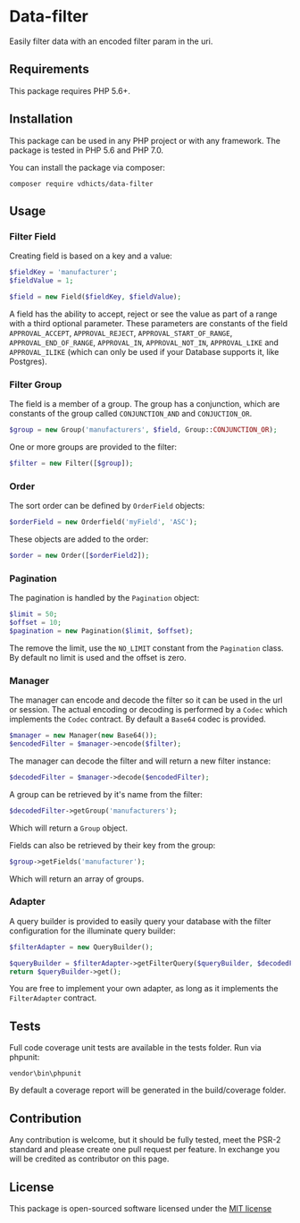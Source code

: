 # Data-filter

Easily filter data with an encoded filter param in the uri.

## Requirements

This package requires PHP 5.6+.

## Installation

This package can be used in any PHP project or with any framework. The package is tested in PHP 5.6 and PHP 7.0.

You can install the package via composer:

```
composer require vdhicts/data-filter
```

## Usage

### Filter Field

Creating field is based on a key and a value:

```php
$fieldKey = 'manufacturer';
$fieldValue = 1;

$field = new Field($fieldKey, $fieldValue);
```

A field has the ability to accept, reject or see the value as part of a range with a third optional parameter. These 
parameters are constants of the field `APPROVAL_ACCEPT`, `APPROVAL_REJECT`, `APPROVAL_START_OF_RANGE`, 
`APPROVAL_END_OF_RANGE`, `APPROVAL_IN`, `APPROVAL_NOT_IN`, `APPROVAL_LIKE` and `APPROVAL_ILIKE` (which can only be used 
if your Database supports it, like Postgres).

### Filter Group

The field is a member of a group. The group has a conjunction, which are constants of the group called 
`CONJUNCTION_AND` and `CONJUCTION_OR`.

```php
$group = new Group('manufacturers', $field, Group::CONJUNCTION_OR);
```

One or more groups are provided to the filter:

```php
$filter = new Filter([$group]);
```

### Order

The sort order can be defined by `OrderField` objects:

```php
$orderField = new Orderfield('myField', 'ASC');
```

These objects are added to the order:

```php
$order = new Order([$orderField2]);
```

### Pagination

The pagination is handled by the `Pagination` object:

```php
$limit = 50;
$offset = 10;
$pagination = new Pagination($limit, $offset);
```

The remove the limit, use the `NO_LIMIT` constant from the `Pagination` class. By default no limit is used and the 
offset is zero.

### Manager

The manager can encode and decode the filter so it can be used in the url or session. The actual encoding or decoding 
is performed by a `Codec` which implements the `Codec` contract. By default a `Base64` codec is provided.

```php
$manager = new Manager(new Base64());
$encodedFilter = $manager->encode($filter);
```

The manager can decode the filter and will return a new filter instance:

```php
$decodedFilter = $manager->decode($encodedFilter);
```

A group can be retrieved by it's name from the filter:

```php
$decodedFilter->getGroup('manufacturers');
```

Which will return a `Group` object.

Fields can also be retrieved by their key from the group:

```php
$group->getFields('manufacturer');
```

Which will return an array of groups.

### Adapter

A query builder is provided to easily query your database with the filter configuration for the illuminate query 
builder:
 
```php
$filterAdapter = new QueryBuilder();

$queryBuilder = $filterAdapter->getFilterQuery($queryBuilder, $decodedFilter);
return $queryBuilder->get();
```

You are free to implement your own adapter, as long as it implements the `FilterAdapter` contract.

## Tests

Full code coverage unit tests are available in the tests folder. Run via phpunit:

`vendor\bin\phpunit` 

By default a coverage report will be generated in the build/coverage folder.

## Contribution

Any contribution is welcome, but it should be fully tested, meet the PSR-2 standard and please create one pull request 
per feature. In exchange you will be credited as contributor on this page.

## License

This package is open-sourced software licensed under the [MIT license](http://opensource.org/licenses/MIT)
